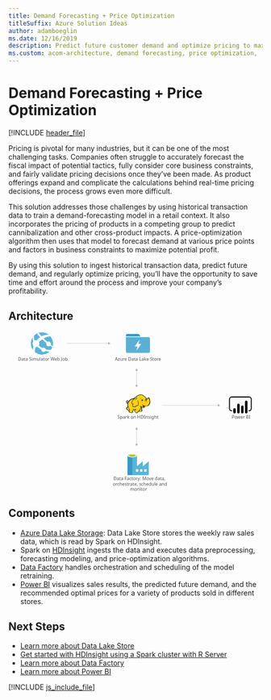 ```yaml
---
title: Demand Forecasting + Price Optimization
titleSuffix: Azure Solution Ideas
author: adamboeglin
ms.date: 12/16/2019
description: Predict future customer demand and optimize pricing to maximize profitability using big-data and advanced-analytics services from Microsoft Azure.
ms.custom: acom-architecture, demand forecasting, price optimization, 'https://azure.microsoft.com/solutions/architecture/demand-forecasting-price-optimization-marketing/'
---
```

# Demand Forecasting + Price Optimization

[!INCLUDE [header_file](../header.md)]

Pricing is pivotal for many industries, but it can be one of the most challenging tasks. Companies often struggle to accurately forecast the fiscal impact of potential tactics, fully consider core business constraints, and fairly validate pricing decisions once they’ve been made. As product offerings expand and complicate the calculations behind real-time pricing decisions, the process grows even more difficult.

This solution addresses those challenges by using historical transaction data to train a demand-forecasting model in a retail context. It also incorporates the pricing of products in a competing group to predict cannibalization and other cross-product impacts. A price-optimization algorithm then uses that model to forecast demand at various price points and factors in business constraints to maximize potential profit.

By using this solution to ingest historical transaction data, predict future demand, and regularly optimize pricing, you’ll have the opportunity to save time and effort around the process and improve your company’s profitability.

## Architecture

<svg class="architecture-diagram" aria-labelledby="demand-forecasting-price-optimization-marketing" height="677.945" viewbox="0 0 1070.702 677.945" width="1070.702" xmlns="http://www.w3.org/2000/svg">
    <path fill="none" d="M495.052 0h101.182v101.182H495.052z"/>
    <path d="M554.813 18.972l-2.846-5.059a6.521 6.521 0 00-5.375-3.162h-45.216a6.342 6.342 0 00-6.324 6.324v3.478h60.709c-.316-.633-.632-.953-.948-1.581z" fill="#3596c5"/>
    <path d="M592.44 23.714h-97.388v60.393a6.342 6.342 0 006.324 6.324h88.534a6.342 6.342 0 006.324-6.324v-54.7a6.246 6.246 0 00-3.794-5.693zm-33.833 30.039l-18.023 25.611c0 .316-.316.316-.632.316h-.316c-.316-.316-.632-.632-.316-.949l4.743-15.177h-10.435a1.1 1.1 0 01-.632-.316v-.948l17.391-25.3c0-.316.316-.316.632-.316h.316c.316.316.632.632.316.949l-4.427 14.861h10.751a1.01 1.01 0 01.949.949.31.31 0 00-.317.32z" fill="#5bafd5"/>
    <text fill="#505050" font-family="SegoeUI, Segoe UI" font-size="18.147" transform="matrix(1.036 0 0 1 442.644 627.487)">
        Data Factory: Move data, <tspan x="-2.99" y="22.309">orchestrate, schedule and </tspan><tspan x="67.433" y="44.618">monitor</tspan>
    </text>
    <text fill="#505050" font-family="SegoeUI, Segoe UI" font-size="18.147" transform="matrix(1.036 0 0 1 940.735 368.583)">
        Power BI
    </text>
    <text fill="#505050" font-family="SegoeUI, Segoe UI" font-size="18.147" transform="matrix(1.036 0 0 1 40.589 124.197)">
        Data Simulator Web Job
    </text>
    <text fill="#505050" font-family="SegoeUI, Segoe UI" font-size="18.147" transform="matrix(1.036 0 0 1 448.666 124.197)">
        Azure Data Lake Store
    </text>
    <text fill="#505050" font-family="SegoeUI, Segoe UI" font-size="18.147" transform="matrix(1.036 0 0 1 459.601 368.583)">
        Spark on HDInsight
    </text>
    <path fill="none" stroke="#afafaf" stroke-miterlimit="10" stroke-width="1.135" d="M539.805 164.002v63.242"/>
    <path fill="#afafaf" d="M534.145 165.658l5.66-9.803 5.66 9.803h-11.32zM534.145 225.588l5.66 9.802 5.66-9.802h-11.32z"/>
    <path fill="none" stroke="#afafaf" stroke-miterlimit="10" stroke-width="1.135" d="M539.805 412.017v63.242"/>
    <path fill="#afafaf" d="M534.145 413.674l5.66-9.803 5.66 9.803h-11.32zM534.145 473.603l5.66 9.803 5.66-9.803h-11.32z"/>
    <path fill="none" stroke="#afafaf" stroke-miterlimit="10" stroke-width="1.135" d="M421.949 50.286H246.806"/>
    <path fill="#afafaf" d="M420.293 44.625l9.802 5.661-9.802 5.66V44.625z"/>
    <path fill="none" stroke="#afafaf" stroke-miterlimit="10" stroke-width="1.135" d="M884.105 311.61H647.26"/>
    <path fill="#afafaf" d="M882.449 305.949l9.803 5.661-9.803 5.66v-11.321z"/>
    <g>
        <path d="M591.243 568.918v-21.684l-24.552 21.326h-.538v-21.326L541.6 568.56v-44.623c0-3.763-8.423-7.527-19.534-7.527s-20.251 3.584-20.251 7.527v81.719h89.6zm-69.175-41.4c-8.064 0-14.516-1.971-14.516-4.122s6.452-4.122 14.516-4.122 14.516 1.792 14.516 4.122c-.184 2.154-6.631 4.125-14.516 4.125zm42.293 63.619h-9.856v-9.856h9.856zm-17.383 0h-9.856v-9.856h9.856zm25.089 0v-9.856h9.856v9.856z" fill="#59b4d9"/>
        <path fill="#3999c6" d="M501.818 523.399h19.892v82.257h-19.892z"/>
        <path d="M541.423 523.4c0 3.943-8.96 7.168-19.892 7.168s-19.713-3.226-19.713-7.168 8.96-7.168 19.892-7.168 19.713 3.047 19.713 7.168" fill="#fff"/>
        <path d="M537.48 522.862c0 2.688-6.989 4.659-15.77 4.659s-15.77-1.971-15.77-4.659 6.989-4.659 15.77-4.659 15.77 2.151 15.77 4.659" fill="#7fba00"/>
        <path d="M534.075 525.729c2.151-.717 3.226-1.792 3.226-2.867 0-2.688-6.989-4.659-15.77-4.659s-15.77 2.151-15.77 4.659c.179 1.075 1.434 2.151 3.4 2.867a38.046 38.046 0 0112.545-1.792 37.645 37.645 0 0112.365 1.792" fill="#b8d432"/>
    </g>
    <g>
        <path d="M169.618 87.744a46.79 46.79 0 11-56.877-74.311 46.79 46.79 0 0156.877 74.311" fill="#59b4d9"/>
        <path d="M161.018 58.8a10.083 10.083 0 0014.119 1.88c.23-.176.408-.389.618-.579 4.51 3.177 7.642 5.274 9.408 6.476a40.376 40.376 0 001.254-4.01c-1.865-1.387-4.387-3.329-8.032-6.283a10 10 0 00-14.353-12.259 422.35 422.35 0 01-15.526-14.665c17.159-9.228 29.349-7.876 29.349-7.876a47.01 47.01 0 00-6.751-6.922c-7.236-1.118-18.477-.992-31.321 5.84v-.006q-6.42-6.72-13.074-14.439a43.556 43.556 0 00-6.2 2.522 100.8 100.8 0 0012.645 16.036c.009.011.021.021.032.032a86.672 86.672 0 00-13 11.262 71.488 71.488 0 00-1.576 1.743 14.128 14.128 0 00-7.708.528c-4.239-9.146-3.9-16.493-3.228-20.28a49.339 49.339 0 00-5.04 6.117c-1.106 4.521-1.421 11.042 1.844 18.9a14.114 14.114 0 00-.009 17.137 14.5 14.5 0 001.047 1.208 70.9 70.9 0 00-2.733 16.4c.444.6.444 1.09.884 1.678a47.508 47.508 0 007.789 7.5 51.592 51.592 0 013.209-21.291 14.054 14.054 0 006.521-1.06c1.2 1.054 2.453 2.119 3.791 3.2a78.02 78.02 0 0013.639 8.693 9.252 9.252 0 0014.886 8.307 9.208 9.208 0 002.074-2.277 83.506 83.506 0 0018.359 1.908c.723 0 4.076-4.561 6-7.388-2.872.6-11.389 1.771-23.029-1.573a9.2 9.2 0 00-14.072-5.828 87.72 87.72 0 01-12.653-8.406q-1.323-1.048-2.544-2.093a14.187 14.187 0 00.6-14.135c.535-.535 1.062-1.073 1.631-1.6a102.762 102.762 0 0112.205-9.874c-.154-.142-.292-.292-.442-.436.152.14.294.285.447.425 5.843 5.4 12.038 10.524 17.906 15.1a10.012 10.012 0 001.034 10.388z" fill="#fff"/>
    </g>
    <g>
        <path fill="#fcd116" d="M530.37 282.762l-7.136 1.223-6.321 2.855-5.505 3.466-5.302 6.321-2.854 3.058-2.855 1.02-.816-1.835 1.428-1.835.204-2.651h1.019l.816.815-.204-2.65-1.02-.816v-1.019l-2.447 1.427-2.446 2.651-.408 2.446 1.019 2.039.816 3.263 1.835.815h2.039l1.835-1.223-1.223 6.321 1.223 6.933-1.427 3.262-4.282 4.69.612 3.058 2.243 3.263 3.874 2.65 2.243.408h2.242l-1.427 6.117 5.302 2.243 6.728.816 2.243-1.632.204-3.874 2.651-4.282.204-3.466 6.117.612 5.709-.612-5.709 3.466 1.019 4.078 3.466 5.71 3.671 1.427 2.65-1.02 1.224-2.446 5.913-4.486 1.223 1.019 9.176.408 1.835-1.631.204-2.651-.612-1.019-.408-7.137-3.058-6.117.408-2.854 1.835 1.019 5.301 4.894 2.447.204 2.854-1.224 2.855-2.039 1.427-4.69 8.156.612 5.098-2.039 4.078-3.67 2.854-5.505.816-6.525-.612-7.341-1.631-6.728-1.631-2.243-2.243-.612-3.874 4.282-3.466 1.223-3.059-5.097-3.058-2.855-1.835-1.019-6.525-5.709-5.506-2.855-5.301-.408-6.321 1.02-5.505 2.039-3.67 3.058-3.059 3.67-3.058.816-5.302 5.098z"/>
        <path fill="#1e1e1e" d="M502.844 296.627l.815 1.019.204-1.223h-.611l-.408.204z"/>
        <path d="M596.638 288.675a22.607 22.607 0 00-2.447-8.156c-.2-.2-.408-.612-.612-.816a8.42 8.42 0 00-2.243-1.427 3.025 3.025 0 00-2.651 0c-.2.2-.408.2-.612.408a11.309 11.309 0 00-1.223 1.631 14.376 14.376 0 01-1.427 1.835 7.912 7.912 0 01-2.243 1.223 7.912 7.912 0 00-1.223-2.243 19.129 19.129 0 00-1.835-2.447l-1.631-1.631-1.835-1.223a45.389 45.389 0 01-4.894-3.874c-.612-.612-1.427-1.223-2.039-1.835-3.67-3.058-7.136-4.486-10.807-4.69s-7.544.816-12.234 2.651a21.493 21.493 0 00-5.3 3.262 29.264 29.264 0 00-3.874 4.486 6.032 6.032 0 00-2.039.408 7.236 7.236 0 00-2.447 1.631 13.192 13.192 0 01-1.835 1.631l-1.631 1.631a44.67 44.67 0 00-10.6 2.651 30.547 30.547 0 00-8.768 5.3 15.33 15.33 0 00-3.058 3.262 33.21 33.21 0 00-2.243 3.466l-1.835 1.835a4.231 4.231 0 01-2.039 1.223 1.578 1.578 0 01-.612.2v-.2A5.229 5.229 0 00501.62 295c.2.2.2.408.408.612s.2.408.408.612l.408-.408.612.2a8.55 8.55 0 00.2-3.262 2.8 2.8 0 00-1.019-1.631c0-.2.2-.2.2-.408a2.947 2.947 0 00.408-1.427l-.408-.2.408.2.612-.408-.816.2a13.245 13.245 0 00-5.505 3.466 9.053 9.053 0 00-1.631 2.243 4.55 4.55 0 00-.612 2.651 6.125 6.125 0 001.223 2.243 13 13 0 00.408 1.427 2.9 2.9 0 01.408 1.223 4.237 4.237 0 002.243 2.039 4.97 4.97 0 002.447 0c-.2 1.019-.2 2.039-.408 3.058a42.681 42.681 0 00.2 4.894 2.586 2.586 0 00.2 1.223c0 .408.2.816.2 1.223a2.9 2.9 0 00-.408 1.223 8.521 8.521 0 01-.816 2.039l-1.631 1.631-1.427 1.427-.408.408c-1.019 1.019-1.223 1.223-1.019 2.855a29.038 29.038 0 001.019 3.262 12.392 12.392 0 002.039 2.855 21.775 21.775 0 005.1 3.262 6.048 6.048 0 003.262.408c0 .2 0 .408-.2.408a9.941 9.941 0 00-.612 1.427c-1.223 2.855 0 4.282 2.039 5.1a20.042 20.042 0 003.262 1.019c.2 0 .408.2.816.2a30.473 30.473 0 005.709 1.223c2.243.2 4.282-.408 4.894-2.447a8.974 8.974 0 00.408-2.039V337.2a10.918 10.918 0 011.427-2.447c0-.2.2-.2.2-.408.408-.816.816-1.223.816-1.835v-2.447a24.676 24.676 0 003.874.2h2.039c-.2 0-.408.2-.612.2a.2.2 0 00-.2.2c-1.835.816-1.835 2.651-1.223 4.282a9.7 9.7 0 002.243 4.078c1.427 2.039 2.651 3.874 4.078 4.69 1.631 1.02 3.466 1.02 5.913-.2a4.237 4.237 0 002.039-2.243c.2-.2.408-.612.612-.816a30.516 30.516 0 013.058-2.447 8.632 8.632 0 011.44-1.007 6.788 6.788 0 001.223.612 7.645 7.645 0 002.243.2h5.3c1.427 0 2.651 0 3.466-.612 1.019-.612 1.427-1.427 1.631-3.058v-1.631a2.71 2.71 0 00-.612-1.427V326.6a10.234 10.234 0 00-.408-2.447 9.939 9.939 0 00-.816-2.243c-.2-.612-.408-1.019-.612-1.631l-.408.2.408-.2a12.473 12.473 0 00-1.019-2.447v-.612l.816.816 1.223 1.223a14.039 14.039 0 002.651 2.243 4.921 4.921 0 003.466.816 8.083 8.083 0 004.486-1.631 9.965 9.965 0 002.855-3.67c.2-.408.2-.816.408-1.223 0-.408.2-.612.2-1.019a23.348 23.348 0 006.525.2 18.082 18.082 0 005.913-1.631 14.993 14.993 0 005.913-5.913 23.048 23.048 0 002.855-9.175c-.199-2.445-.403-6.115-1.014-9.581zm-30.585 24.672c-.612 2.039-1.631 5.505 1.223 6.117a3.632 3.632 0 003.058-.612 5.745 5.745 0 01-2.651 0 1.788 1.788 0 01-1.427-1.223c.2.2.612.2 1.427.408 2.039.408 4.078-.408 4.486-2.039a21.081 21.081 0 01.612-2.447 13 13 0 001.427.408c-.2.816-.612 1.631-.816 2.651a5.766 5.766 0 01-5.709 3.874c-2.243 0-3.466-1.427-5.1-2.651-1.019-.816-2.039-1.835-3.058-2.651a22.557 22.557 0 01-7.34-3.67c1.835 2.039 3.058 3.262 5.505 4.282-.408 3.67-1.631 6.321-2.651 9.787-.408 1.631-4.282 7.952-5.505 8.564-.816.408-5.505 4.486-6.525 5.1a9.15 9.15 0 01-2.243 2.651c-3.058 1.631-5.1-1.427-6.729-4.078-.816-1.223-2.855-4.69-1.019-5.709 1.631-.816 2.651-1.631 4.486-2.651a6.2 6.2 0 001.019 1.427c0-.612-.2-1.019-.2-1.631a5.82 5.82 0 010-2.651c0-.816.2-1.835.2-2.651-.2 1.019-.816 1.835-1.019 2.855a1.838 1.838 0 00-.2 1.019 32.945 32.945 0 01-11.826.2c-.2-1.427-.612-3.058-.816-4.078v6.525a4.641 4.641 0 01-.816 3.262c-.612 1.223-1.019 1.427-2.039 3.466a17.539 17.539 0 01-.2 3.262c-.612 2.039-6.117.408-7.544 0-1.835-.408-5.505-1.223-4.69-3.67a29.575 29.575 0 001.835-7.34c-3.262-4.69-6.321-11.214-6.933-17.128-.408-4.486-.2-7.34.816-9.991 1.631-4.282 3.67-8.156 7.137-11.214 4.69-4.078 8.972-5.709 15.9-6.729-1.631 1.835-3.262 3.874-5.1 5.913a31.6 31.6 0 00-4.078 6.525c-1.631 3.262-1.631 4.486.612 7.136 1.835 2.447 2.855 3.466 3.466 5.913a13.206 13.206 0 00-1.019 4.282c2.243 2.447 3.874 4.078 5.913 4.486a7.9 7.9 0 005.709-.612c4.078-2.039 7.952-4.894 12.642-5.1 2.243-5.3 2.039-9.787.816-15.089a90.308 90.308 0 01-1.223-10.4 26.58 26.58 0 00-.408 10.6c.816 4.486 1.427 9.379-.816 13.253-4.282.408-7.952 2.855-11.826 4.894a6.733 6.733 0 01-4.894.408c-1.223-.2-2.243-1.223-4.078-3.262a9.472 9.472 0 011.223-4.69 88.918 88.918 0 014.894-8.36c-2.039 2.651-4.078 4.894-5.709 7.34-.612-1.835-1.631-2.855-3.058-4.894s-1.631-2.855-.612-5.3c1.223-2.447 2.039-4.486 4.078-6.525 3.262-3.67 6.321-7.544 9.991-11.214 2.039-1.835 2.855-1.835 5.3-2.243s4.69-.816 7.136-1.427a41.624 41.624 0 01-6.933.612c2.243-2.855 3.466-4.486 7.136-6.117 8.972-3.874 14.681-4.282 21.613 1.631a48.816 48.816 0 005.3 4.282 8.974 8.974 0 00-2.039.408 7.773 7.773 0 013.058.2c.2.2.612.408.816.612a8.3 8.3 0 012.855 2.447 27 27 0 012.447 4.078c-.408-.2-.816-.2-1.223-.408a1.226 1.226 0 00-.816-.2 2.452 2.452 0 00-1.631.408 6.644 6.644 0 01-2.651.816 2.251 2.251 0 001.631 0h.2c-.2.2-.2.612-.408 1.019a3.47 3.47 0 00.2 1.427c0 .2.2.2.2.408-.408.2-.612.2-1.019.408a19.651 19.651 0 014.894 0c.2.612.2 1.019.408 1.631h-.612a2.789 2.789 0 00-2.855-.2c-3.466.816-2.651 2.855-4.282 5.913 1.631-2.039 1.631-4.282 4.282-4.894.612-.2 1.019-.408 1.427-.2a4 4 0 00-1.835 1.835c-.816 2.243-.2 3.874-1.223 5.913 1.019-1.835 1.019-3.466 2.039-5.505.408-.612 1.631-1.835 2.243-1.835h.612a19.851 19.851 0 01.2 3.262c-.2 1.835-.612 4.486-.816 5.505 1.019-1.223 1.427-3.67 1.835-5.505a15.436 15.436 0 000-6.117c-.612-2.855 2.243-2.243 3.874-3.67 1.223-1.019 2.039-2.447 3.058-3.466s2.855.408 3.262 1.631a40.59 40.59 0 012.243 16.312c-.612 5.1-3.058 10.807-7.544 13.253-5.709 3.262-12.642 1.223-18.351-.612a14.565 14.565 0 01-3.058-1.631 4.581 4.581 0 01.429 3.671zm-5.1 20.594c-.2 2.039-.816 2.243-2.855 2.243a42.62 42.62 0 01-5.1-.2 11.077 11.077 0 01-2.243-.408c1.835-1.427 5.1-7.136 5.709-9.175s1.427-3.874 1.835-5.913a11.5 11.5 0 00.816 2.447 12.067 12.067 0 011.019 3.874 39.289 39.289 0 00.2 4.894 3.156 3.156 0 01.621 2.237zm-59.539-42.411a3.254 3.254 0 00-.612 1.631c-.612 2.243.2 4.282-1.835 5.913 1.02 1.835.816 2.651 3.059 1.835a8.42 8.42 0 002.243-1.427c-.2.816-.612 1.631-.816 2.447 0 .2 0 .2-.2.408-1.631.612-3.67 1.019-4.486-.612a10.1 10.1 0 01-.816-2.651c-2.651-2.651 1.223-6.321 3.465-7.545zm.2 2.447a1.226 1.226 0 01.2-.816c0-.2 0-.2.2-.408.612.408.612.816.816 1.631-.394-.408-.802-.612-1.21-.408zm2.039 23.856a48.191 48.191 0 005.505 11.826 14.049 14.049 0 01-.612 1.631c-1.631 2.243-5.709-1.019-6.933-2.243a8.248 8.248 0 01-2.447-4.486c-.2-1.019 0-1.019.816-1.835l3.058-3.058zm77.686-33.644c0 .2.2.408.2.612l-.2.2c-.2-.2-.408-.612-.612-.816zm-75.851 12.438zm-3.262-4.894zm-5.1 7.748zm28.546 29.973zm49.752-15.089zm18.351-6.933z" fill="#1e1e1e"/>
        <path d="M586.443 286.636c2.855-1.019 4.282-3.262 4.894-6.117a11.154 11.154 0 01-5.3 5.3c-1.223.612-2.039.408-3.466.2 1.429.617 2.444 1.024 3.872.617zM570.131 289.49a21.2 21.2 0 00-3.058.408c0-.408-.2-.612-.2-1.019a2.894 2.894 0 00-1.835-1.631c.612-.408 1.427-.816 2.039-1.223-1.631.816-3.466.612-4.894 1.427-1.223.816-2.855 3.466-4.078 4.486a17.009 17.009 0 002.447-1.631 3.78 3.78 0 00.408 1.427 3.212 3.212 0 001.427 1.427 6.378 6.378 0 00-1.019 2.039 17.815 17.815 0 018.763-5.71zM555.45 286.432c.612-2.447 1.427-4.69 5.1-6.321-4.896 1.223-5.712 3.262-5.1 6.321zM563.4 309.676c-.2.612-.2 1.631-.408 2.243a8.825 8.825 0 011.019-2.447c.408-.816.612-.816 1.427-1.223a18.946 18.946 0 002.039-1.019c-.612 0-1.631.408-2.243.408-1.424.203-1.628.611-1.834 2.038zM537.3 282.15c-1.835 1.835-3.466 7.748-4.078 10.2.816-2.039 3.058-7.544 4.69-8.972a4.266 4.266 0 011.223-.816c-1.223 2.039-1.019 2.447-.612 5.1a10.764 10.764 0 012.855-5.913c1.631-.408 3.262-1.019 5.1-1.631-2.039.2-3.874.408-5.913.612-1.835.4-2.243.4-3.265 1.42z" fill="#1e1e1e"/>
        <path d="M561.567 292.549a1.368 1.368 0 012.447-1.223v.2a13.193 13.193 0 00-1.835 1.631.651.651 0 01-.612-.612M576.656 286.636a1.019 1.019 0 112.039 0v.408a4.8 4.8 0 00-1.631.408c-.2 0-.408-.408-.408-.816" fill="#fffacb"/>
    </g>
    <path d="M1013.88 336.313h-1.93v-3.86h1.93a7.436 7.436 0 007.427-7.427V285.6a7.436 7.436 0 00-7.427-7.428h-73.122a7.436 7.436 0 00-7.427 7.428v39.428a7.436 7.436 0 007.427 7.427h1.93v3.86h-1.93a11.3 11.3 0 01-11.286-11.287V285.6a11.3 11.3 0 0111.287-11.287h73.121a11.3 11.3 0 0111.287 11.287v39.428a11.3 11.3 0 01-11.287 11.287"/>
    <path d="M952.612 323.391a5.237 5.237 0 015.237 5.237V340.7a5.238 5.238 0 01-5.238 5.238 5.237 5.237 0 01-5.239-5.235v-12.074a5.238 5.238 0 015.238-5.238zM969.085 345.944a5.239 5.239 0 01-5.239-5.238v-31a5.238 5.238 0 1110.477 0v31a5.239 5.239 0 01-5.238 5.239M1002.029 345.791a5.239 5.239 0 01-5.239-5.238v-43.9a5.238 5.238 0 0110.477 0v43.9a5.239 5.239 0 01-5.238 5.239M985.557 345.944a5.239 5.239 0 01-5.239-5.238v-23.029a5.238 5.238 0 1110.477 0v23.029a5.239 5.239 0 01-5.238 5.239"/>
</svg>

## Components
* [Azure Data Lake Storage](https://azure.microsoft.com/services/storage/data-lake-storage/): Data Lake Store stores the weekly raw sales data, which is read by Spark on HDInsight.
* Spark on [HDInsight](https://azure.microsoft.com/services/hdinsight/) ingests the data and executes data preprocessing, forecasting modeling, and price-optimization algorithms.
* [Data Factory](https://azure.microsoft.com/services/data-factory/) handles orchestration and scheduling of the model retraining.
* [Power BI](https://powerbi.microsoft.com) visualizes sales results, the predicted future demand, and the recommended optimal prices for a variety of products sold in different stores.

## Next Steps
* [Learn more about Data Lake Store](/azure/data-lake-store/data-lake-store-overview)
* [Get started with HDInsight using a Spark cluster with R Server](/azure/hdinsight/hdinsight-apache-spark-overview)
* [Learn more about Data Factory](/azure/data-factory/data-factory-introduction)
* [Learn more about Power BI](https://powerbi.microsoft.com/documentation/powerbi-landing-page/)

[!INCLUDE [js_include_file](../../_js/index.md)]
